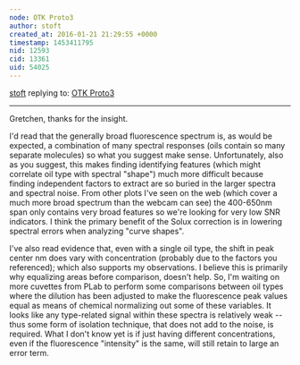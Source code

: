 ```yaml
---
node: OTK Proto3
author: stoft
created_at: 2016-01-21 21:29:55 +0000
timestamp: 1453411795
nid: 12593
cid: 13361
uid: 54025
---
```




[stoft](../profile/stoft) replying to: [OTK Proto3](../notes/stoft/01-19-2016/otk-proto3)

----
Gretchen, thanks for the insight.

I'd read that the generally broad fluorescence spectrum is, as would be expected, a combination of many spectral responses (oils contain so many separate molecules) so what you suggest make sense. Unfortunately, also as you suggest, this makes finding identifying features (which might correlate oil type with spectral "shape") much more difficult because finding independent factors to extract are so buried in the larger spectra and spectral noise. From other plots I've seen on the web (which cover a much more broad spectrum than the webcam can see) the 400-650nm span only contains very broad features so we're looking for very low SNR indicators. I think the primary benefit of the Solux correction is in lowering spectral errors when analyzing "curve shapes".

I've also read evidence that, even with a single oil type, the shift in peak center nm does vary with concentration (probably due to the factors you referenced); which also supports my observations. I believe this is primarily why equalizing areas before comparison, doesn't help. So, I'm waiting on more cuvettes from PLab to perform some comparisons between oil types where the dilution has been adjusted to make the fluorescence peak values equal as means of chemical normalizing out some of these variables. It looks like any type-related signal within these spectra is relatively weak -- thus some form of isolation technique, that does not add to the noise, is required. What I don't know yet is if just having different concentrations, even if the fluorescence "intensity" is the same, will still retain to large an error term.